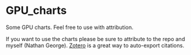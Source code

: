 # GPU_charts
Some GPU charts.  Feel free to use with attribution.

If you want to use the charts please be sure to attribute to the repo and myself (Nathan George).  [Zotero](zotero.org) is a great way to auto-export citations.
